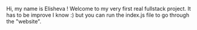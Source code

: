 Hi, my name is Elisheva ! 
Welcome to my very first real fullstack project.
It has to be improve I know :) but you can run the index.js file to go through the "website".
